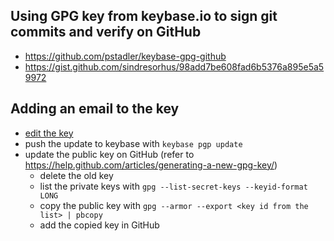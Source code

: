 ## Using GPG key from keybase.io to sign git commits and verify on GitHub
* https://github.com/pstadler/keybase-gpg-github
* https://gist.github.com/sindresorhus/98add7be608fad6b5376a895e5a59972

## Adding an email to the key
* [edit the key](https://www.katescomment.com/how-to-add-additional-email-addresses-to-your-gpg-identity/)
* push the update to keybase with `keybase pgp update`
* update the public key on GitHub (refer to https://help.github.com/articles/generating-a-new-gpg-key/)
  * delete the old key
  * list the private keys with `gpg --list-secret-keys --keyid-format LONG`
  * copy the public key with `gpg --armor --export <key id from the list> | pbcopy`
  * add the copied key in GitHub

